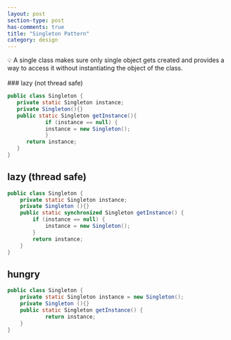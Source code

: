 ```yaml
---
layout: post
section-type: post
has-comments: true
title: "Singleton Pattern"
category: design
---
```


<aside>
💡 A single class makes sure only single object gets created and provides a way to access it without instantiating the object of the class.

</aside>

<br>
### lazy (not thread safe)

```java
public class Singleton {
   private static Singleton instance;
   private Singleton(){}
   public static Singleton getInstance(){
			if (instance == null) {  
            instance = new Singleton();
			}
      return instance;
   }
}
```

## lazy (thread safe)

```java
public class Singleton {  
    private static Singleton instance;  
    private Singleton (){}  
    public static synchronized Singleton getInstance() {  
        if (instance == null) {  
            instance = new Singleton();  
        }  
        return instance;  
    }  
}
```

## hungry


```java
public class Singleton {  
    private static Singleton instance = new Singleton();  
    private Singleton (){}  
    public static Singleton getInstance() {  
		    return instance;  
    }  
}
```